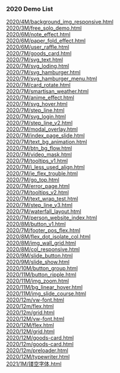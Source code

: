 ### 2020 Demo List

[2020/4M/background_img_responsive.html](https://www.adba.club/CSS-Inspired-Factory/2020/4M/background_img_responsive.html) <br/>[2020/3M/free_solo_demo.html](https://www.adba.club/CSS-Inspired-Factory/2020/3M/free_solo_demo.html) <br/>[2020/6M/note_effect.html](https://www.adba.club/CSS-Inspired-Factory/2020/6M/note_effect.html) <br/>[2020/6M/paper_fold_effect.html](https://www.adba.club/CSS-Inspired-Factory/2020/6M/paper_fold_effect.html) <br/>[2020/6M/user_raffle.html](https://www.adba.club/CSS-Inspired-Factory/2020/6M/user_raffle.html) <br/>[2020/7M/goods_card.html](https://www.adba.club/CSS-Inspired-Factory/2020/7M/goods_card.html) <br/>[2020/7M/svg_text.html](https://www.adba.club/CSS-Inspired-Factory/2020/7M/svg_text.html) <br/>[2020/7M/svg_loding.html](https://www.adba.club/CSS-Inspired-Factory/2020/7M/svg_loding.html) <br/>[2020/7M/svg_hamburger.html](https://www.adba.club/CSS-Inspired-Factory/2020/7M/svg_hamburger.html) <br/>[2020/7M/svg_hamburger_menu.html](https://www.adba.club/CSS-Inspired-Factory/2020/7M/svg_hamburger_menu.html) <br/>[2020/7M/card_rotate.html](https://www.adba.club/CSS-Inspired-Factory/2020/7M/card_rotate.html) <br/>[2020/7M/smartisan_weather.html](https://www.adba.club/CSS-Inspired-Factory/2020/7M/smartisan_weather.html) <br/>[2020/7M/anime_effect.html](https://www.adba.club/CSS-Inspired-Factory/2020/7M/anime_effect.html) <br/>[2020/7M/svg_hover.html](https://www.adba.club/CSS-Inspired-Factory/2020/7M/svg_hover.html) <br/>[2020/7M/step_line.html](https://www.adba.club/CSS-Inspired-Factory/2020/7M/step_line.html) <br/>[2020/7M/svg_login.html](https://www.adba.club/CSS-Inspired-Factory/2020/7M/svg_login.html) <br/>[2020/7M/step_line_v2.html](https://www.adba.club/CSS-Inspired-Factory/2020/7M/step_line_v2.html) <br/>[2020/7M/modal_overlay.html](https://www.adba.club/CSS-Inspired-Factory/2020/7M/modal_overlay.html) <br/>[2020/7M/index_page_slide.html](https://www.adba.club/CSS-Inspired-Factory/2020/7M/index_page_slide.html) <br/>[2020/7M/text_bg_animation.html](https://www.adba.club/CSS-Inspired-Factory/2020/7M/text_bg_animation.html) <br/>[2020/7M/btn_bg_flow.html](https://www.adba.club/CSS-Inspired-Factory/2020/7M/btn_bg_flow.html) <br/>[2020/7M/video_mask.html](https://www.adba.club/CSS-Inspired-Factory/2020/7M/video_mask.html) <br/>[2020/7M/tooltips_v1.html](https://www.adba.club/CSS-Inspired-Factory/2020/7M/tooltips_v1.html) <br/>[2020/7M/i_less_used_align.html](https://www.adba.club/CSS-Inspired-Factory/2020/7M/i_less_used_align.html) <br/>[2020/7M/ie_flex_trouble.html](https://www.adba.club/CSS-Inspired-Factory/2020/7M/ie_flex_trouble.html) <br/>[2020/7M/go_top.html](https://www.adba.club/CSS-Inspired-Factory/2020/7M/go_top.html) <br/>[2020/7M/error_page.html](https://www.adba.club/CSS-Inspired-Factory/2020/7M/error_page.html) <br/>[2020/7M/tooltips_v2.html](https://www.adba.club/CSS-Inspired-Factory/2020/7M/tooltips_v2.html) <br/>[2020/7M/text_wrap_test.html](https://www.adba.club/CSS-Inspired-Factory/2020/7M/text_wrap_test.html) <br/>[2020/7M/step_line_v3.html](https://www.adba.club/CSS-Inspired-Factory/2020/7M/step_line_v3.html) <br/>[2020/7M/waterfall_layout.html](https://www.adba.club/CSS-Inspired-Factory/2020/7M/waterfall_layout.html) <br/>[2020/7M/person_website_index.html](https://www.adba.club/CSS-Inspired-Factory/2020/7M/person_website_index.html) <br/>[2020/8M/button_v1.html](https://www.adba.club/CSS-Inspired-Factory/2020/8M/button_v1.html) <br/>[2020/7M/footer_pos_flex.html](https://www.adba.club/CSS-Inspired-Factory/2020/7M/footer_pos_flex.html) <br/>[2020/8M/flex_dot_isolate_col.html](https://www.adba.club/CSS-Inspired-Factory/2020/8M/flex_dot_isolate_col.html) <br/>[2020/8M/img_wall_grid.html](https://www.adba.club/CSS-Inspired-Factory/2020/8M/img_wall_grid.html) <br/>[2020/8M/col_responsive.html](https://www.adba.club/CSS-Inspired-Factory/2020/8M/col_responsive.html) <br/>[2020/9M/slide_button.html](https://www.adba.club/CSS-Inspired-Factory/2020/9M/slide_button.html) <br/>[2020/9M/slide_show.html](https://www.adba.club/CSS-Inspired-Factory/2020/9M/slide_show.html) <br/>[2020/10M/button_group.html](https://www.adba.club/CSS-Inspired-Factory/2020/10M/button_group.html) <br/>[2020/11M/button_ripple.html](https://www.adba.club/CSS-Inspired-Factory/2020/11M/button_ripple.html) <br/>
[2020/11M/img_zoom.html](https://www.adba.club/CSS-Inspired-Factory/2020/11M/img_zoom.html) <br/>[2020/11M/bg_linear_hover.html](https://www.adba.club/CSS-Inspired-Factory/2020/11M/bg_linear_hover.html) <br/>[2020/11M/img_slide_course.html](https://www.adba.club/CSS-Inspired-Factory/2020/11M/img_slide_course.html) <br/>[2020/12m/vw-font.html](https://www.adba.club/CSS-Inspired-Factory/2020/12m/vw-font.html) <br/>[2020/12m/flex.html](https://www.adba.club/CSS-Inspired-Factory/2020/12m/flex.html) <br/>[2020/12m/grid.html](https://www.adba.club/CSS-Inspired-Factory/2020/12m/grid.html) <br/>[2020/12M/vw-font.html](https://www.adba.club/CSS-Inspired-Factory/2020/12M/vw-font.html) <br/>[2020/12M/flex.html](https://www.adba.club/CSS-Inspired-Factory/2020/12M/flex.html) <br/>[2020/12M/grid.html](https://www.adba.club/CSS-Inspired-Factory/2020/12M/grid.html) <br/>[2020/12M/goods-card.html](https://www.adba.club/CSS-Inspired-Factory/2020/12M/goods-card.html) <br/>[2020/12m/goods-card.html](https://www.adba.club/CSS-Inspired-Factory/2020/12m/goods-card.html) <br/>[2020/12m/preloader.html](https://www.adba.club/CSS-Inspired-Factory/2020/12m/preloader.html) <br/>[2020/12M/typewriter.html](https://www.adba.club/CSS-Inspired-Factory/2020/12M/typewriter.html) <br/>[2021/1M/镂空字体.html](https://www.adba.club/CSS-Inspired-Factory/2021/1M/镂空字体.html) <br/>